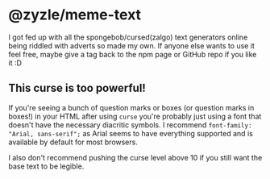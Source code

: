 # @zyzle/meme-text

I got fed up with all the spongebob/cursed(zalgo) text generators online being riddled with adverts so made my own. If anyone else wants to use it feel free, maybe give a tag back to the npm page or GitHub repo if you like it :D

## This curse is too powerful!

If you're seeing a bunch of question marks or boxes (or question marks in boxes!) in your HTML after using `curse` you're probably just using a font that doesn't have the necessary diacritic symbols. I recommend `font-family: "Arial, sans-serif";` as Arial seems to have everything supported and is available by default for most browsers.

I also don't recommend pushing the curse level above 10 if you still want the base text to be legible.
